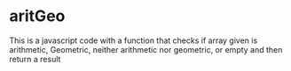 # aritGeo
This is a javascript code with a function that checks if array given is arithmetic, Geometric, neither arithmetic nor geometric, or empty and then return a result

